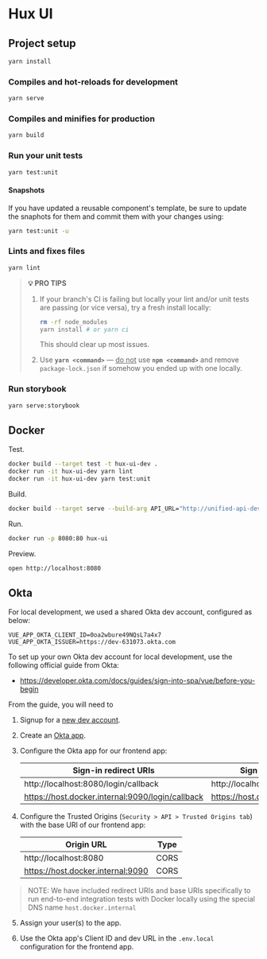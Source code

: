 # Hux UI

## Project setup
```sh
yarn install
```

### Compiles and hot-reloads for development
```sh
yarn serve
```

### Compiles and minifies for production
```sh
yarn build
```

### Run your unit tests
```sh
yarn test:unit
```

#### Snapshots
If you have updated a reusable component's template, be sure to update the
snaphots for them and commit them with your changes using:

```sh
yarn test:unit -u
```

### Lints and fixes files
```sh
yarn lint
```

> **💡 PRO TIPS**
> 1. If your branch's CI is failing but locally your lint and/or
> unit tests are passing (or vice versa), try a fresh install locally:
>    ```sh
>    rm -rf node_modules
>    yarn install # or yarn ci
>    ```
>    This should clear up most issues.
>
> 2. Use **`yarn <command>`** — <ins>do not</ins> use **`npm <command>`** and
> remove `package-lock.json` if somehow you ended up with one locally.

### Run storybook

```sh
yarn serve:storybook
```

## Docker

Test.

```sh
docker build --target test -t hux-ui-dev .
docker run -it hux-ui-dev yarn lint
docker run -it hux-ui-dev yarn test:unit
```

Build.

```sh
docker build --target serve --build-arg API_URL="http://unified-api-dev.main.use1.hux-unified-dev1.in" --build-arg OKTA_ISSUER="https://dev-631073.okta.com" --build-arg OKTA_CLIENT_ID="0oa2wbure49NQsL7a4x7" -t hux-ui .
```

Run.

```sh
docker run -p 8080:80 hux-ui
```


Preview.

```sh
open http://localhost:8080
```

## Okta

For local development, we used a shared Okta dev account, configured as below:

```
VUE_APP_OKTA_CLIENT_ID=0oa2wbure49NQsL7a4x7
VUE_APP_OKTA_ISSUER=https://dev-631073.okta.com
```

To set up your own Okta dev account for local development, use the following
official guide from Okta:

- https://developer.okta.com/docs/guides/sign-into-spa/vue/before-you-begin

From the guide, you will need to

1. Signup for a [new dev account](https://developer.okta.com/signup).

2. Create an [Okta app](https://developer.okta.com/docs/guides/sign-into-spa/vue/create-okta-application).

3. Configure the Okta app for our frontend app:

    |Sign-in redirect URIs|Sign-out redirect URIs|Initiate login URI|
    |-|-|-|
    |http://localhost:8080/login/callback|http://localhost:8080/login|http://localhost:8080/login|
    |https://host.docker.internal:9090/login/callback|https://host.docker.internal:9090/login|-|

4. Configure the Trusted Origins (`Security > API > Trusted Origins tab`) with the base URI of our frontend app:

    |Origin URL|Type|
    |-|-|
    |http://localhost:8080|CORS|
    |https://host.docker.internal:9090|CORS|

  > NOTE: We have included redirect URIs and base URIs specifically to run end-to-end integration tests with Docker locally using the special DNS name `host.docker.internal`

5. Assign your user(s) to the app.

6. Use the Okta app's Client ID and dev URL in the `.env.local` configuration for the frontend app.
